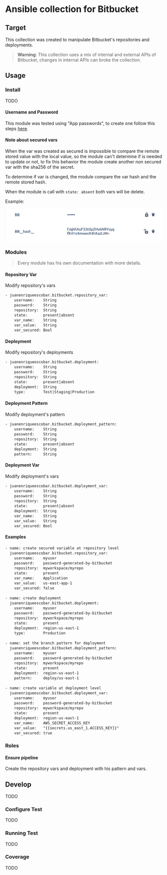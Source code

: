 # Ansible collection for Bitbucket

## Target

This collection was created to manipulate Bitbucket's repositories and deployments.

> __Warning__: This collection uses a mix of internal and external APIs of Bitbucket, changes in internal APIs can broke the collection.

## Usage

### Install

TODO

#### Username and Password

This module was tested using "App passwords", to create one follow this steps [here](https://support.atlassian.com/bitbucket-cloud/docs/app-passwords/).

#### Note about secured vars

When the var was created as secured is impossible to compare the remote stored value with the local value, so the module can't determine if is needed to update or not, to fix this behavior the module create another non secured var with the sha256 of the secret.

To determine if var is changed, the module compare the var hash and the remote stored hash.

When the module is call with `state: absent` both vars will be delete.

Example:

![example secured var with hash](docs/img/secured_hash.png "secured var and his hash")

### Modules

> Every module has his own documentation with more details.

#### Repository Var

Modify repository's vars

    - juanenriqueescobar.bitbucket.repository_var:
        username:    String
        password:    String
        repository:  String      
        state:       present|absent
        var_name:    String
        var_value:   String
        var_secured: Bool

#### Deployment

Modify repository's deployments

    - juanenriqueescobar.bitbucket.deployment:
        username:    String
        password:    String
        repository:  String      
        state:       present|absent
        deployment:  String
        type:        Test|Staging|Production

#### Deployment Pattern

Modify deployment's pattern

    - juanenriqueescobar.bitbucket.deployment_pattern:
        username:    String
        password:    String
        repository:  String      
        state:       present|absent
        deployment:  String
        pattern:     String

#### Deployment Var

Modify deployment's vars

    - juanenriqueescobar.bitbucket.deployment_var:
        username:    String
        password:    String
        repository:  String      
        state:       present|absent
        deployment:  String
        var_name:    String
        var_value:   String
        var_secured: Bool

#### Examples

    - name: create secured variable at repository level  
      juanenriqueescobar.bitbucket.repository_var:
        username:    myuser
        password:    password-generated-by-bitbucket
        repository:  myworkspace/myrepo
        state:       present
        var_name:    Application
        var_value:   us-east-app-1
        var_secured: false

    - name: create deployment
      juanenriqueescobar.bitbucket.deployment:
        username:    myuser
        password:    password-generated-by-bitbucket
        repository:  myworkspace/myrepo
        state:       present
        deployment:  region-us-east-1
        type:        Production

    - name: set the branch pattern for deployment
      juanenriqueescobar.bitbucket.deployment_pattern:
        username:    myuser
        password:    password-generated-by-bitbucket
        repository:  myworkspace/myrepo
        state:       present
        deployment:  region-us-east-1
        pattern:     deploy/us-east-1

    - name: create variable at deployment level
      juanenriqueescobar.bitbucket.deployment_var:
        username:    myuser
        password:    password-generated-by-bitbucket
        repository:  myworkspace/myrepo
        state:       present
        deployment:  region-us-east-1
        var_name:    AWS_SECRET_ACCESS_KEY
        var_value:   "{{secrets.us_east_1.ACCESS_KEY}}"
        var_secured: true

### Roles

#### Ensure pipeline

Create the repository vars and deployment with  his pattern and vars.

## Develop

TODO

### Configure Test

TODO

### Running Test

TODO

### Coverage

TODO
